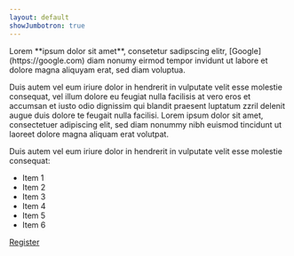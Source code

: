 ```yaml
---
layout: default
showJumbotron: true
---
```


<div class="row">
<div class="col-sm" markdown="1">
Lorem **ipsum dolor sit amet**, consetetur sadipscing elitr, [Google](https://google.com) diam nonumy eirmod tempor invidunt ut labore et dolore magna aliquyam erat, sed diam voluptua.

Duis autem vel eum iriure dolor in hendrerit in vulputate velit esse molestie consequat, vel illum dolore eu feugiat nulla facilisis at vero eros et accumsan et iusto odio dignissim qui blandit praesent luptatum zzril delenit augue duis dolore te feugait nulla facilisi. Lorem ipsum dolor sit amet, consectetuer adipiscing elit, sed diam nonummy nibh euismod tincidunt ut laoreet dolore magna aliquam erat volutpat. 
</div>

<div class="col-sm" markdown="1">
Duis autem vel eum iriure dolor in hendrerit in vulputate velit esse molestie consequat:

* Item 1
* Item 2
* Item 3
* Item 4
* Item 5
* Item 6
</div>
</div>

<p class="text-center">
    <a class="btn btn-primary btn-lg" href="https://www.eventbrite.de/" role="button">
        Register
    </a>
</p>